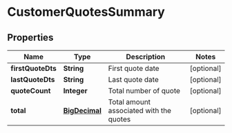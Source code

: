 
# CustomerQuotesSummary

## Properties
Name | Type | Description | Notes
------------ | ------------- | ------------- | -------------
**firstQuoteDts** | **String** | First quote date |  [optional]
**lastQuoteDts** | **String** | Last quote date |  [optional]
**quoteCount** | **Integer** | Total number of quote |  [optional]
**total** | [**BigDecimal**](BigDecimal.md) | Total amount associated with the quotes |  [optional]



